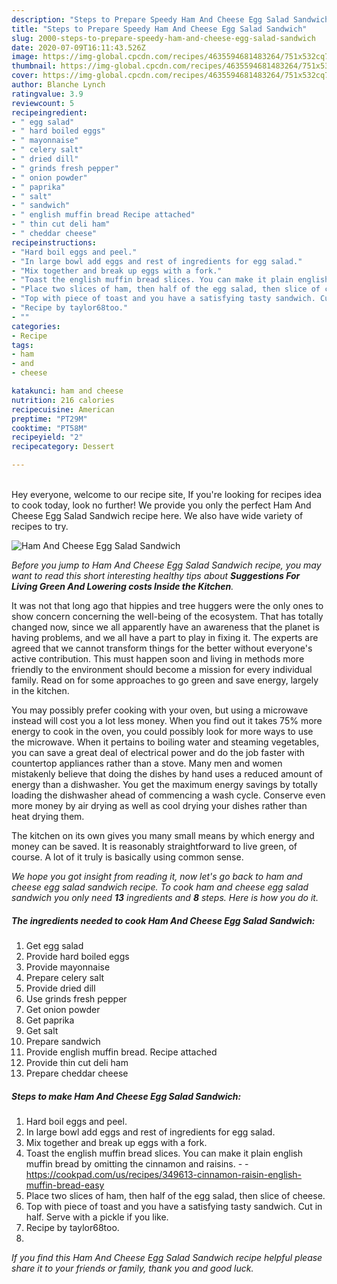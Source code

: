 ```yaml
---
description: "Steps to Prepare Speedy Ham And Cheese Egg Salad Sandwich"
title: "Steps to Prepare Speedy Ham And Cheese Egg Salad Sandwich"
slug: 2000-steps-to-prepare-speedy-ham-and-cheese-egg-salad-sandwich
date: 2020-07-09T16:11:43.526Z
image: https://img-global.cpcdn.com/recipes/4635594681483264/751x532cq70/ham-and-cheese-egg-salad-sandwich-recipe-main-photo.jpg
thumbnail: https://img-global.cpcdn.com/recipes/4635594681483264/751x532cq70/ham-and-cheese-egg-salad-sandwich-recipe-main-photo.jpg
cover: https://img-global.cpcdn.com/recipes/4635594681483264/751x532cq70/ham-and-cheese-egg-salad-sandwich-recipe-main-photo.jpg
author: Blanche Lynch
ratingvalue: 3.9
reviewcount: 5
recipeingredient:
- " egg salad"
- " hard boiled eggs"
- " mayonnaise"
- " celery salt"
- " dried dill"
- " grinds fresh pepper"
- " onion powder"
- " paprika"
- " salt"
- " sandwich"
- " english muffin bread Recipe attached"
- " thin cut deli ham"
- " cheddar cheese"
recipeinstructions:
- "Hard boil eggs and peel."
- "In large bowl add eggs and rest of ingredients for egg salad."
- "Mix together and break up eggs with a fork."
- "Toast the english muffin bread slices. You can make it plain english muffin bread by omitting the cinnamon and raisins.  https://cookpad.com/us/recipes/349613-cinnamon-raisin-english-muffin-bread-easy"
- "Place two slices of ham, then half of the egg salad, then slice of cheese."
- "Top with piece of toast and you have a satisfying tasty sandwich. Cut in half. Serve with a pickle if you like."
- "Recipe by taylor68too."
- ""
categories:
- Recipe
tags:
- ham
- and
- cheese

katakunci: ham and cheese 
nutrition: 216 calories
recipecuisine: American
preptime: "PT29M"
cooktime: "PT58M"
recipeyield: "2"
recipecategory: Dessert

---
```

<br>
Hey everyone, welcome to our recipe site, If you're looking for recipes idea to cook today, look no further! We provide you only the perfect Ham And Cheese Egg Salad Sandwich recipe here. We also have wide variety of recipes to try.
<br>


![Ham And Cheese Egg Salad Sandwich](https://img-global.cpcdn.com/recipes/4635594681483264/751x532cq70/ham-and-cheese-egg-salad-sandwich-recipe-main-photo.jpg)

<i>Before you jump to Ham And Cheese Egg Salad Sandwich recipe, you may want to read this short interesting healthy tips about 
<strong>Suggestions For Living Green And Lowering costs Inside the Kitchen</strong>.</i>
</br>

It was not that long ago that hippies and tree huggers were the only ones to show concern concerning the well-being of the ecosystem. That has totally changed now, since we all apparently have an awareness that the planet is having problems, and we all have a part to play in fixing it. The experts are agreed that we cannot transform things for the better without everyone's active contribution. This must happen soon and living in methods more friendly to the environment should become a mission for every individual family. Read on for some approaches to go green and save energy, largely in the kitchen.

You may possibly prefer cooking with your oven, but using a microwave instead will cost you a lot less money. When you find out it takes 75% more energy to cook in the oven, you could possibly look for more ways to use the microwave. When it pertains to boiling water and steaming vegetables, you can save a great deal of electrical power and do the job faster with countertop appliances rather than a stove. Many men and women mistakenly believe that doing the dishes by hand uses a reduced amount of energy than a dishwasher. You get the maximum energy savings by totally loading the dishwasher ahead of commencing a wash cycle. Conserve even more money by air drying as well as cool drying your dishes rather than heat drying them.

The kitchen on its own gives you many small means by which energy and money can be saved. It is reasonably straightforward to live green, of course. A lot of it truly is basically using common sense.


<i>We hope you got insight from reading it, now let's go back to ham and cheese egg salad sandwich recipe. To cook ham and cheese egg salad sandwich you only need <strong>13</strong> ingredients and <strong>8</strong> steps. Here is how you do it.
</i>

##### The ingredients needed to cook Ham And Cheese Egg Salad Sandwich:

1. Get  egg salad
1. Provide  hard boiled eggs
1. Provide  mayonnaise
1. Prepare  celery salt
1. Provide  dried dill
1. Use  grinds fresh pepper
1. Get  onion powder
1. Get  paprika
1. Get  salt
1. Prepare  sandwich
1. Provide  english muffin bread. Recipe attached
1. Provide  thin cut deli ham
1. Prepare  cheddar cheese


##### Steps to make Ham And Cheese Egg Salad Sandwich:

1. Hard boil eggs and peel.
1. In large bowl add eggs and rest of ingredients for egg salad.
1. Mix together and break up eggs with a fork.
1. Toast the english muffin bread slices. You can make it plain english muffin bread by omitting the cinnamon and raisins. -  - https://cookpad.com/us/recipes/349613-cinnamon-raisin-english-muffin-bread-easy
1. Place two slices of ham, then half of the egg salad, then slice of cheese.
1. Top with piece of toast and you have a satisfying tasty sandwich. Cut in half. Serve with a pickle if you like.
1. Recipe by taylor68too.
1. 


<i>If you find this Ham And Cheese Egg Salad Sandwich recipe helpful please share it to your friends or family, thank you and good luck.</i>
